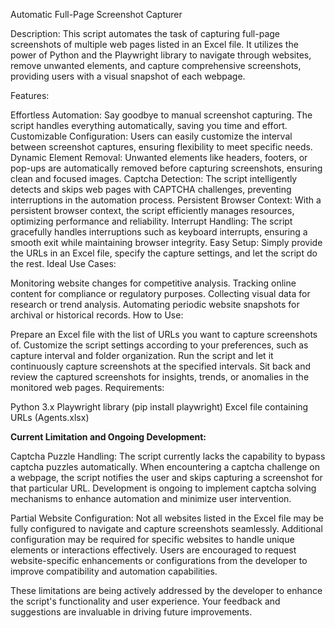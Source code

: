 Automatic Full-Page Screenshot Capturer

Description:
This script automates the task of capturing full-page screenshots of multiple web pages listed in an Excel file. It utilizes the power of Python and the Playwright library to navigate through websites, remove unwanted elements, and capture comprehensive screenshots, providing users with a visual snapshot of each webpage.

Features:

Effortless Automation: Say goodbye to manual screenshot capturing. The script handles everything automatically, saving you time and effort.
Customizable Configuration: Users can easily customize the interval between screenshot captures, ensuring flexibility to meet specific needs.
Dynamic Element Removal: Unwanted elements like headers, footers, or pop-ups are automatically removed before capturing screenshots, ensuring clean and focused images.
Captcha Detection: The script intelligently detects and skips web pages with CAPTCHA challenges, preventing interruptions in the automation process.
Persistent Browser Context: With a persistent browser context, the script efficiently manages resources, optimizing performance and reliability.
Interrupt Handling: The script gracefully handles interruptions such as keyboard interrupts, ensuring a smooth exit while maintaining browser integrity.
Easy Setup: Simply provide the URLs in an Excel file, specify the capture settings, and let the script do the rest.
Ideal Use Cases:

Monitoring website changes for competitive analysis.
Tracking online content for compliance or regulatory purposes.
Collecting visual data for research or trend analysis.
Automating periodic website snapshots for archival or historical records.
How to Use:

Prepare an Excel file with the list of URLs you want to capture screenshots of.
Customize the script settings according to your preferences, such as capture interval and folder organization.
Run the script and let it continuously capture screenshots at the specified intervals.
Sit back and review the captured screenshots for insights, trends, or anomalies in the monitored web pages.
Requirements:

Python 3.x
Playwright library (pip install playwright)
Excel file containing URLs (Agents.xlsx)

**Current Limitation and Ongoing Development:**

Captcha Puzzle Handling: The script currently lacks the capability to bypass captcha puzzles automatically. When encountering a captcha challenge on a webpage, the script notifies the user and skips capturing a screenshot for that particular URL. Development is ongoing to implement captcha solving mechanisms to enhance automation and minimize user intervention.

Partial Website Configuration: Not all websites listed in the Excel file may be fully configured to navigate and capture screenshots seamlessly. Additional configuration may be required for specific websites to handle unique elements or interactions effectively. Users are encouraged to request website-specific enhancements or configurations from the developer to improve compatibility and automation capabilities.

These limitations are being actively addressed by the developer to enhance the script's functionality and user experience. Your feedback and suggestions are invaluable in driving future improvements.

